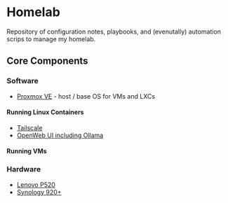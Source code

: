 # Homelab

Repository of configuration notes, playbooks, and (evenutally) automation scrips to manage my homelab. 

## Core Components

### Software

- [Proxmox VE](https://proxmox.com/en/) - host / base OS for VMs and LXCs

#### Running Linux Containers

- [Tailscale](./tailscale.md)
- [OpenWeb UI including Ollama](./openweb-ui.md)

#### Running VMs

### Hardware

- [Lenovo P520](./hardware/lenovo520.md) 
- [Synology 920+](./hardware/synology920.md)

